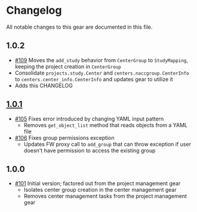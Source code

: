 # Changelog

All notable changes to this gear are documented in this file.

## 1.0.2

* [#109](https://github.com/naccdata/flywheel-gear-extensions/pull/109) Moves the `add_study` behavior from `CenterGroup` to `StudyMapping`, keeping the project creation in `CenterGroup`
* Consolidate `projects.study.Center` and `centers.naccgroup.CenterInfo` to `centers.center_info.CenterInfo` and updates gear to utilize it
* Adds this CHANGELOG

## [1.0.1](https://github.com/naccdata/flywheel-gear-extensions/commit/aa620caf2b6ce8451bdccd1e3719ea2ddeb1d95c)

* [#105](https://github.com/naccdata/flywheel-gear-extensions/pull/105) Fixes error introduced by changing YAML input pattern
    * Removes `get_object_list` method that reads objects from a YAML file
* [#106](https://github.com/naccdata/flywheel-gear-extensions/pull/106) Fixes group permissions exception
    * Updates FW proxy call to `add_group` that can throw exception if user doesn't have permission to access the existing group

## 1.0.0

* [#101](https://github.com/naccdata/flywheel-gear-extensions/pull/101) Initial version; factored out from the project management gear
    * Isolates center group creation in the center management gear
    * Removes center management tasks from the project management gear
